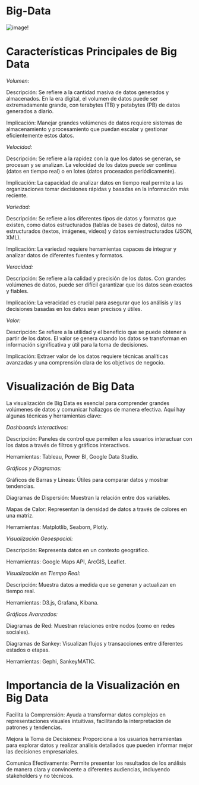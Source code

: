 # Big-Data
![image](https://github.com/user-attachments/assets/331daaf8-d8c6-419e-b461-f06ddfcfc040)!

# Características Principales de Big Data

*Volumen:*

Descripción: Se refiere a la cantidad masiva de datos generados y almacenados. En la era digital, el volumen de datos puede ser extremadamente grande, con terabytes (TB) y petabytes (PB) de datos generados a diario.

Implicación: Manejar grandes volúmenes de datos requiere sistemas de almacenamiento y procesamiento que puedan escalar y gestionar eficientemente estos datos.

*Velocidad:*

Descripción: Se refiere a la rapidez con la que los datos se generan, se procesan y se analizan. La velocidad de los datos puede ser continua (datos en tiempo real) o en lotes (datos procesados periódicamente).

Implicación: La capacidad de analizar datos en tiempo real permite a las organizaciones tomar decisiones rápidas y basadas en la información más reciente.

*Variedad:*

Descripción: Se refiere a los diferentes tipos de datos y formatos que existen, como datos estructurados (tablas de bases de datos), datos no estructurados (textos, imágenes, videos) y datos semiestructurados (JSON, XML).

Implicación: La variedad requiere herramientas capaces de integrar y analizar datos de diferentes fuentes y formatos.

*Veracidad:*

Descripción: Se refiere a la calidad y precisión de los datos. Con grandes volúmenes de datos, puede ser difícil garantizar que los datos sean exactos y fiables.

Implicación: La veracidad es crucial para asegurar que los análisis y las decisiones basadas en los datos sean precisos y útiles.

*Valor:*

Descripción: Se refiere a la utilidad y el beneficio que se puede obtener a partir de los datos. El valor se genera cuando los datos se transforman en información significativa y útil para la toma de decisiones.

Implicación: Extraer valor de los datos requiere técnicas analíticas avanzadas y una comprensión clara de los objetivos de negocio.

# Visualización de Big Data
La visualización de Big Data es esencial para comprender grandes volúmenes de datos y comunicar hallazgos de manera efectiva. Aquí hay algunas técnicas y herramientas clave:

*Dashboards Interactivos:*

Descripción: Paneles de control que permiten a los usuarios interactuar con los datos a través de filtros y gráficos interactivos.

Herramientas: Tableau, Power BI, Google Data Studio.

*Gráficos y Diagramas:*

Gráficos de Barras y Líneas: Útiles para comparar datos y mostrar tendencias.

Diagramas de Dispersión: Muestran la relación entre dos variables.

Mapas de Calor: Representan la densidad de datos a través de colores en una matriz.

Herramientas: Matplotlib, Seaborn, Plotly.

*Visualización Geoespacial:*

Descripción: Representa datos en un contexto geográfico.

Herramientas: Google Maps API, ArcGIS, Leaflet.

*Visualización en Tiempo Real:*

Descripción: Muestra datos a medida que se generan y actualizan en tiempo real.

Herramientas: D3.js, Grafana, Kibana.

*Gráficos Avanzados:*

Diagramas de Red: Muestran relaciones entre nodos (como en redes sociales).

Diagramas de Sankey: Visualizan flujos y transacciones entre diferentes estados o etapas.

Herramientas: Gephi, SankeyMATIC.

# Importancia de la Visualización en Big Data
Facilita la Comprensión: Ayuda a transformar datos complejos en representaciones visuales intuitivas, facilitando la interpretación de patrones y tendencias.

Mejora la Toma de Decisiones: Proporciona a los usuarios herramientas para explorar datos y realizar análisis detallados que pueden informar mejor las decisiones empresariales.

Comunica Efectivamente: Permite presentar los resultados de los análisis de manera clara y convincente a diferentes audiencias, incluyendo stakeholders y no técnicos.

